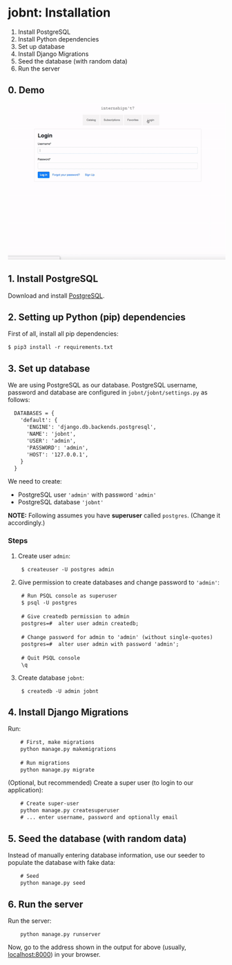 # jobnt: Installation

1. Install PostgreSQL
2. Install Python dependencies
3. Set up database
4. Install Django Migrations
5. Seed the database (with random data)
6. Run the server

## 0. Demo

![Demo gif](demo.gif)

## 1. Install PostgreSQL

Download and install [PostgreSQL](https://www.postgresql.org/download/).

## 2. Setting up Python (pip) dependencies

First of all, install all pip dependencies:

```
$ pip3 install -r requirements.txt
```

## 3. Set up database

We are using PostgreSQL as our database. PostgreSQL username, password and database are configured in `jobnt/jobnt/settings.py` as follows:

```
  DATABASES = {
    'default': {
      'ENGINE': 'django.db.backends.postgresql',
      'NAME': 'jobnt',
      'USER': 'admin', 
      'PASSWORD': 'admin',
      'HOST': '127.0.0.1',
    }
  }
```

We need to create:

* PostgreSQL user `'admin'` with password `'admin'`
* PostgreSQL database `'jobnt'`

**NOTE:** Following assumes you have **superuser** called `postgres`. (Change it accordingly.)

### Steps

1. Create user `admin`:

        $ createuser -U postgres admin

2. Give permission to create databases and change password to `'admin'`:

        # Run PSQL console as superuser
        $ psql -U postgres
        
        # Give createdb permission to admin
        postgres=#  alter user admin createdb;
        
        # Change password for admin to 'admin' (without single-quotes)
        postgres=#  alter user admin with password 'admin';

        # Quit PSQL console
        \q

3. Create database `jobnt`:

        $ createdb -U admin jobnt

## 4. Install Django Migrations

Run:

        # First, make migrations
        python manage.py makemigrations

        # Run migrations
        python manage.py migrate

(Optional, but recommended) Create a super user (to login to our application):

        # Create super-user
        python manage.py createsuperuser
        # ... enter username, password and optionally email

## 5. Seed the database (with random data)

Instead of manually entering database information, use our seeder to populate the database with fake data:

        # Seed
        python manage.py seed

## 6. Run the server

Run the server:

        python manage.py runserver

Now, go to the address shown in the output for above (usually, [localhost:8000](http://localhost:8000)) in your browser.
